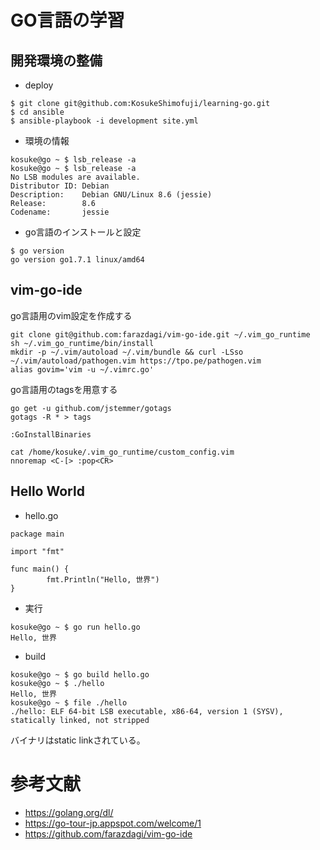 # GO言語の学習

## 開発環境の整備

 * deploy

```
$ git clone git@github.com:KosukeShimofuji/learning-go.git 
$ cd ansible
$ ansible-playbook -i development site.yml
```

 * 環境の情報

```
kosuke@go ~ $ lsb_release -a
kosuke@go ~ $ lsb_release -a
No LSB modules are available.
Distributor ID: Debian
Description:    Debian GNU/Linux 8.6 (jessie)
Release:        8.6
Codename:       jessie
```

 * go言語のインストールと設定

```
$ go version
go version go1.7.1 linux/amd64
```

## vim-go-ide

go言語用のvim設定を作成する

```
git clone git@github.com:farazdagi/vim-go-ide.git ~/.vim_go_runtime
sh ~/.vim_go_runtime/bin/install
mkdir -p ~/.vim/autoload ~/.vim/bundle && curl -LSso ~/.vim/autoload/pathogen.vim https://tpo.pe/pathogen.vim
alias govim='vim -u ~/.vimrc.go'
```

go言語用のtagsを用意する

```
go get -u github.com/jstemmer/gotags
gotags -R * > tags
```

```
:GoInstallBinaries
```

```
cat /home/kosuke/.vim_go_runtime/custom_config.vim
nnoremap <C-[> :pop<CR>
```

## Hello World

 * hello.go

```
package main

import "fmt"

func main() {
        fmt.Println("Hello, 世界")
}
```

 * 実行

```
kosuke@go ~ $ go run hello.go
Hello, 世界
```

 * build

```
kosuke@go ~ $ go build hello.go
kosuke@go ~ $ ./hello
Hello, 世界
kosuke@go ~ $ file ./hello
./hello: ELF 64-bit LSB executable, x86-64, version 1 (SYSV), statically linked, not stripped
```

バイナリはstatic linkされている。

# 参考文献

 * https://golang.org/dl/
 * https://go-tour-jp.appspot.com/welcome/1
 * https://github.com/farazdagi/vim-go-ide

